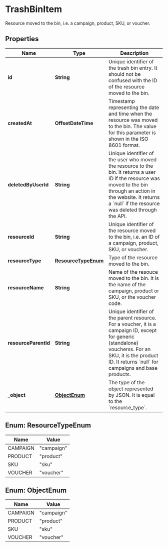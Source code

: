 

# TrashBinItem

Resource moved to the bin, i.e. a campaign, product, SKU, or voucher.

## Properties

| Name | Type | Description |
|------------ | ------------- | ------------- |
|**id** | **String** | Unique identifier of the trash bin entry. It should not be confused with the ID of the resource moved to the bin. |
|**createdAt** | **OffsetDateTime** | Timestamp representing the date and time when the resource was moved to the bin. The value for this parameter is shown in the ISO 8601 format. |
|**deletedByUserId** | **String** | Unique identifier of the user who moved the resource to the bin. It returns a user ID if the resource was moved to the bin through an action in the website. It returns a &#x60;null&#x60; if the resource was deleted through the API. |
|**resourceId** | **String** | Unique identifier of the resource moved to the bin, i.e. an ID of a campaign, product, SKU, or voucher. |
|**resourceType** | [**ResourceTypeEnum**](#ResourceTypeEnum) | Type of the resource moved to the bin. |
|**resourceName** | **String** | Name of the resouce moved to the bin. It is the name of the campaign, product or SKU, or the voucher code. |
|**resourceParentId** | **String** | Unique identifier of the parent resource. For a voucher, it is a campaign ID, except for generic (standalone) voucherss. For an SKU, it is the product ID. It returns &#x60;null&#x60; for campaigns and base products. |
|**_object** | [**ObjectEnum**](#ObjectEnum) | The type of the object represented by JSON. It is equal to the &#x60;resource_type&#x60;. |



## Enum: ResourceTypeEnum

| Name | Value |
|---- | -----|
| CAMPAIGN | &quot;campaign&quot; |
| PRODUCT | &quot;product&quot; |
| SKU | &quot;sku&quot; |
| VOUCHER | &quot;voucher&quot; |



## Enum: ObjectEnum

| Name | Value |
|---- | -----|
| CAMPAIGN | &quot;campaign&quot; |
| PRODUCT | &quot;product&quot; |
| SKU | &quot;sku&quot; |
| VOUCHER | &quot;voucher&quot; |



